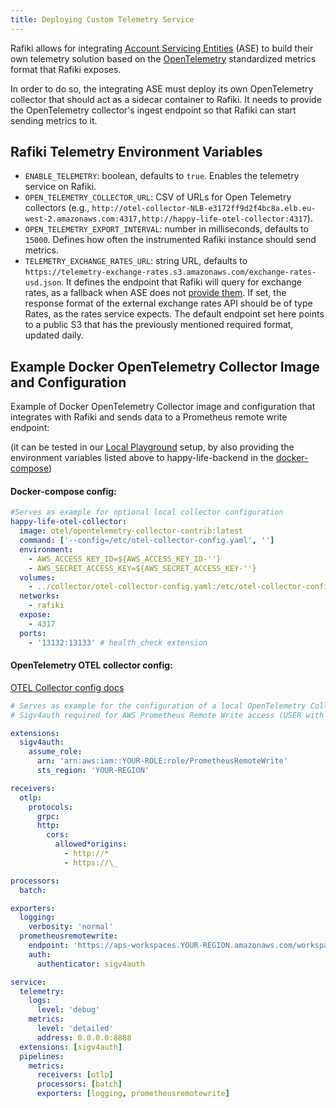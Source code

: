 ```yaml
---
title: Deploying Custom Telemetry Service
---
```


Rafiki allows for integrating [Account Servicing Entities](/reference/glossary#account-servicing-entity) (ASE) to build their own telemetry solution based on the [OpenTelemetry](https://opentelemetry.io/) standardized metrics format that Rafiki exposes.

In order to do so, the integrating ASE must deploy its own OpenTelemetry collector that should act as a sidecar container to Rafiki. It needs to provide the OpenTelemetry collector's ingest endpoint so that Rafiki can start sending metrics to it.

## Rafiki Telemetry Environment Variables

- `ENABLE_TELEMETRY`: boolean, defaults to `true`. Enables the telemetry service on Rafiki.
- `OPEN_TELEMETRY_COLLECTOR_URL`: CSV of URLs for Open Telemetry collectors (e.g., `http://otel-collector-NLB-e3172ff9d2f4bc8a.elb.eu-west-2.amazonaws.com:4317,http://happy-life-otel-collector:4317`).
- `OPEN_TELEMETRY_EXPORT_INTERVAL`: number in milliseconds, defaults to `15000`. Defines how often the instrumented Rafiki instance should send metrics.
- `TELEMETRY_EXCHANGE_RATES_URL`: string URL, defaults to `https://telemetry-exchange-rates.s3.amazonaws.com/exchange-rates-usd.json`. It defines the endpoint that Rafiki will query for exchange rates, as a fallback when ASE does not [provide them](../integration/getting-started/#exchange-rates). If set, the response format of the external exchange rates API should be of type Rates, as the rates service expects.
  The default endpoint set here points to a public S3 that has the previously mentioned required format, updated daily.

## Example Docker OpenTelemetry Collector Image and Configuration

Example of Docker OpenTelemetry Collector image and configuration that integrates with Rafiki and sends data to a Prometheus remote write endpoint:

(it can be tested in our [Local Playground](/playground/overview) setup, by also providing the environment variables listed above to happy-life-backend in the [docker-compose](https://github.com/interledger/rafiki/blob/main/localenv/happy-life-bank/docker-compose.yml))

#### Docker-compose config:

```yaml
#Serves as example for optional local collector configuration
happy-life-otel-collector:
  image: otel/opentelemetry-collector-contrib:latest
  command: ['--config=/etc/otel-collector-config.yaml', '']
  environment:
    - AWS_ACCESS_KEY_ID=${AWS_ACCESS_KEY_ID-''}
    - AWS_SECRET_ACCESS_KEY=${AWS_SECRET_ACCESS_KEY-''}
  volumes:
    - ../collector/otel-collector-config.yaml:/etc/otel-collector-config.yaml
  networks:
    - rafiki
  expose:
    - 4317
  ports:
    - '13132:13133' # health_check extension
```

#### OpenTelemetry OTEL collector config:

[OTEL Collector config docs](https://opentelemetry.io/docs/collector/configuration/)

```yaml
# Serves as example for the configuration of a local OpenTelemetry Collector that sends metrics to an AWS Managed Prometheus Workspace
# Sigv4auth required for AWS Prometheus Remote Write access (USER with access keys needed)

extensions:
  sigv4auth:
    assume_role:
      arn: 'arn:aws:iam::YOUR-ROLE:role/PrometheusRemoteWrite'
      sts_region: 'YOUR-REGION'

receivers:
  otlp:
    protocols:
      grpc:
      http:
        cors:
          allowed*origins:
            - http://*
            - https://\_

processors:
  batch:

exporters:
  logging:
    verbosity: 'normal'
  prometheusremotewrite:
    endpoint: 'https://aps-workspaces.YOUR-REGION.amazonaws.com/workspaces/ws-YOUR-WORKSPACE-IDENTIFIER/api/v1/remote_write'
    auth:
      authenticator: sigv4auth

service:
  telemetry:
    logs:
      level: 'debug'
    metrics:
      level: 'detailed'
      address: 0.0.0.0:8888
  extensions: [sigv4auth]
  pipelines:
    metrics:
      receivers: [otlp]
      processors: [batch]
      exporters: [logging, prometheusremotewrite]
```
